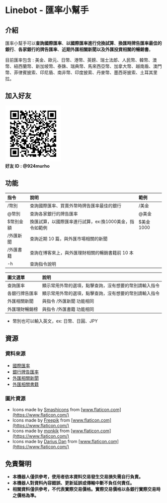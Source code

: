# Linebot - 匯率小幫手
## 介紹
匯率小幫手可以**查詢國際匯率**、**以國際匯率進行兌換試算**、**換匯時牌告匯率最佳的銀行**、**各家銀行的牌告匯率**、**近期外匯相關新聞以及外匯投資相關的暢銷書**。  
  
目前匯率包含 : 美金、歐元、日幣、港幣、英鎊、瑞士法郎、人民幣、韓幣、澳幣、紐西蘭幣、新加坡幣、泰銖、瑞典幣、馬來西亞幣、加拿大幣、越南盾、澳門幣、菲律賓披索、印尼盾、南非幣、印度披索、丹麥幣、墨西哥披索、土耳其里拉。

## 加入好友
![image](https://raw.githubusercontent.com/jiang6145/Linebot-CurrencyExrate/master/images/QRcode.png)  
**好友 ID : @924murho**

## 功能
|指令|說明|範例|
|:---|:---|:---|
|/幣別|查詢國際匯率、買賣外幣時牌告匯率最佳的銀行|/美金|
|@幣別|查詢各家銀行的牌告匯率|@美金|
|$幣別金額|換匯試算，以國際匯率進行試算，ex:換1000美金，指令如範例|$美金1000|
|/外匯新聞|查詢近期 10 篇，與外匯市場相關的新聞|
|/外匯書籍|查詢在博客來上，與外匯理財相關的暢銷書籍前 10 本|
|-h|查詢指令說明|

|圖文選單|說明|
|:---|:---|
|查詢匯率|顯示常用外幣的選項，點擊查詢，沒有想要的幣別請輸入指令|
|各銀行牌告匯率|顯示常用外幣的選項，點擊查詢，沒有想要的幣別請輸入指令|
|外匯相關新聞|與指令 /外匯新聞 功能相同|
|外匯理財暢銷榜|與指令 /外匯書籍 功能相同|

- 幣別也可以輸入英文，ex: 日幣、日圓、JPY 
## 資源
### 資料來源
- [國際匯率](https://tw.rter.info/capi.php)
- [銀行牌告匯率](https://www.findrate.tw/USD/)
- [外匯相關新聞](https://news.cnyes.com/news/cat/forex?exp=a)
- [外匯相關書籍](https://www.books.com.tw/web/sys_bbotm/books/020907/?v=1&o=5)
### 圖片資源
- Icons made by [Smashicons](https://smashicons.com/) from [www.flaticon.com](https://www.flaticon.com/)
- Icons made by [Freepik](http://www.freepik.com/) from [www.flaticon.com](https://www.flaticon.com/)
- Icons made by [monkik](https://smashicons.com/) from [www.flaticon.com](https://www.flaticon.com/)
- Icons made by [Darius Dan](http://www.dariusdan.com/) from [www.flaticon.com](https://www.flaticon.com/)


## 免責聲明
- **本機器人僅供參考，使用者依本資料交易發生交易損失需自行負責。**
- **本機器人對資料內容錯誤、更新延誤或傳輸中斷不負任何責任。**
- **相關資料僅供參考，不代表實際交易價格。實際交易價格以各銀行實際交易時之價格為準。**